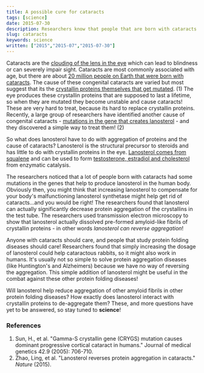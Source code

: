 ```yaml
---
title: A possible cure for cataracts
tags: [science]
date: 2015-07-30
description: Researchers know that people that are born with cataracts due to mutations in crystallin proteins. Now, researchers find another cause and cure!
slug: cataracts
keywords: science
written: ["2015","2015-07","2015-07-30"]
---
```



Cataracts are the [clouding of the lens in the eye](https://en.wikipedia.org/wiki/Cataract) which can lead to blindness or can severely impair sight. Cataracts are most commonly associated with age, but there are about [20 million people on Earth that were born with cataracts](http://www.who.int/blindness/causes/priority/en/index1.html). The cause of these congenital cataracts are varied but most suggest that its the [crystallin proteins themselves that get mutated](http://dx.doi.org/10.1136/jmg.2004.028274/). (1) The eye produces these crystallin proteins that are supposed to last a lifetime, so when they are mutated they become unstable and cause cataracts! These are very hard to treat, because its hard to replace crystallin proteins. Recently, a large group of researchers have identified another cause of congenital cataracts - [mutations in the gene that creates lanosterol](http://dx.doi.org/10.1038/nature14650) - and they discovered a simple way to treat them! (2) 


So what does lanosterol have to do with aggregation of proteins and the cause of cataracts? Lanosterol is the structural precursor to steroids and has little to do with crystallin proteins in the eye. [Lanosterol comes from squalene](https://en.wikipedia.org/wiki/Squalene#Role_in_steroid_synthesis) and can be used to form [testosterone, estradiol and cholesterol](https://en.wikipedia.org/wiki/Steroid) from enzymatic catalysis. 

The researchers noticed that a lot of people born with cataracts had some mutations in the genes that help to produce lanosterol in the human body. Obviously then, you might think that increasing lanosterol to compensate for your body's malfunctioning lanosterol synthetase might help get rid of cataracts...and you would be right! The researchers found that lanosterol can actually significantly decrease protein aggregation of the crystallins in the test tube. The researchers used transmission electron microscopy to show that lanosterol actually dissolved pre-formed amyloid-like fibrils of crystallin proteins - in other words *lanosterol can reverse aggregation*! 


Anyone with cataracts should care, and people that study protein folding diseases should care! Researchers found that simply increasing the dosage of lanosterol could help cataractous rabbits, so it might also work in humans. It's usually not so simple to solve protein aggregation diseases (like Huntington's and Alzheimers) because we have no way of reversing the aggregation. This simple addition of lanosterol might be useful in the combat against these other protein folding diseases!


Will lanosterol help reduce aggregation of other amyloid fibrils in other protein folding diseases? How exactly does lanosterol interact with crystallin proteins to de-aggregate them? These, and more questions have yet to be answered, so stay tuned to **science**!


### References 

1. Sun, H., et al. "Gamma-S crystallin gene (CRYGS) mutation causes dominant progressive cortical cataract in humans." Journal of medical genetics 42.9 (2005): 706-710.
2. Zhao, Ling, et al. "Lanosterol reverses protein aggregation in cataracts." *Nature* (2015).
